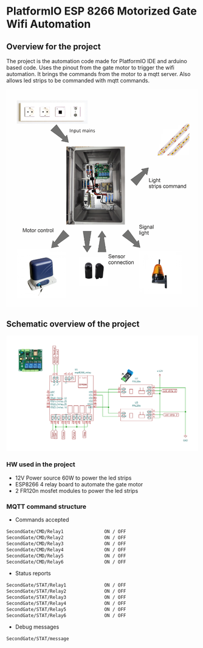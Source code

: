 # PlatformIO ESP 8266 Motorized Gate Wifi Automation

## Overview for the project

The project is the automation code made for PlatformIO IDE and arduino based code.
Uses the pinout from the gate motor to trigger the wifi automation.
It brings the commands from the motor to a mqtt server.
Also allows led strips to be commanded with mqtt commands.

![Automation box image](https://github.com/tinel-c/PlatformIO_ESP8266_Second_gate_automation/blob/main/img/Gate_automation.png?raw=true)

## Schematic overview of the project

![Automation box image](https://github.com/tinel-c/PlatformIO_ESP8266_Second_gate_automation/blob/main/img/Second_gate_automation_schematic.PNG?raw=true)

### HW used in the project

* 12V Power source 60W to power the led strips
* ESP8266 4 relay board to automate the gate motor
* 2 FR120n mosfet modules to power the led strips

### MQTT command structure

* Commands accepted

```
SecondGate/CMD/Relay1               ON / OFF
SecondGate/CMD/Relay2               ON / OFF
SecondGate/CMD/Relay3               ON / OFF
SecondGate/CMD/Relay4               ON / OFF
SecondGate/CMD/Relay5               ON / OFF
SecondGate/CMD/Relay6               ON / OFF
```

* Status reports

```
SecondGate/STAT/Relay1              ON / OFF
SecondGate/STAT/Relay2              ON / OFF
SecondGate/STAT/Relay3              ON / OFF
SecondGate/STAT/Relay4              ON / OFF
SecondGate/STAT/Relay5              ON / OFF
SecondGate/STAT/Relay6              ON / OFF
```


* Debug messages

```
SecondGate/STAT/message
```